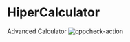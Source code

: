 # HiperCalculator
 Advanced Calculator
![cppcheck-action](https://github.com/Pradeep-CV/HiperCalculator/workflows/cppcheck-action/badge.svg?branch=main)
